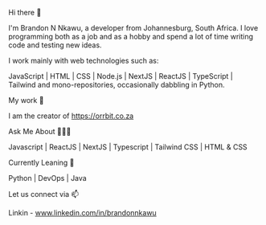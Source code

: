 Hi there 👋

I'm Brandon N Nkawu, a developer from Johannesburg, South Africa. I love programming both as a job and as a hobby and spend a lot of time writing code and testing new ideas. 

I work mainly with web technologies such as:

JavaScript  |  HTML  |  CSS  |  Node.js  |  NextJS  |  ReactJS  |  TypeScript  |  Tailwind  and mono-repositories, occasionally dabbling in Python.

My work 🔭

I am the creator of https://orrbit.co.za


Ask Me About 👨🏾‍💻

Javascript  |   ReactJS  |  NextJS  |  Typescript  |  Tailwind CSS  |  HTML & CSS

Currently Leaning 📗

Python  |  DevOps  |  Java

Let us connect via 📫

Linkin - www.linkedin.com/in/brandonnkawu
